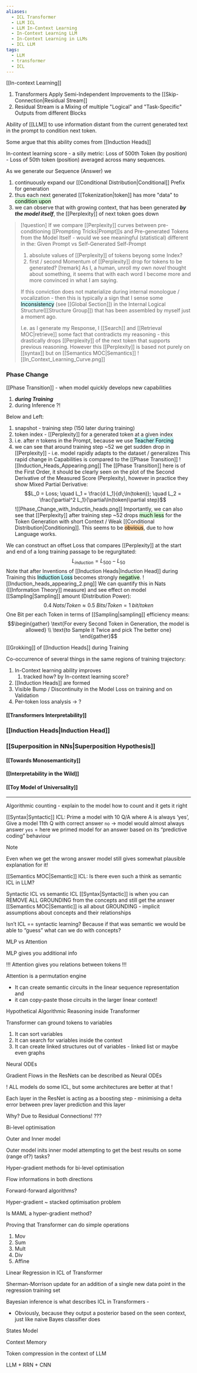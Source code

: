 ```yaml
---
aliases:
  - ICL Transformer
  - LLM ICL
  - LLM In-Context Learning
  - In-Context Learning LLM
  - In-Context Learning in LLMs
  - ICL LLM
tags:
  - LLM
  - transformer
  - ICL
---
```


[[In-context Learning]]

1. Transformers Apply Semi-Independent Improvements to the [[Skip-Connection|Residual Stream]]
2. Residual Stream is a Mixing of multiple "Logical" and "Task-Specific" Outputs from different Blocks


Ability of [[LLM]] to use information distant from the current generated text in the prompt to condition next token.

Some argue that this ability comes from [[Induction Heads]]

In-context learning score - a silly metric:
Loss of 500th Token (by position) - Loss of 50th token (position) averaged across many sequences.

As we generate our Sequence (Answer) we
1. continuously expand our [[Conditional Distribution|Conditional]] Prefix for generation
2. thus each next generated [[Tokenization|token]] has more "data" to <mark style="background: #BBFABBA6;">condition upon</mark>
3. we can observe that with growing context, that has been generated ***by the model itself***, the [[Perplexity]] of next token goes down
> [!question]
> If we compare [[Perplexity]] curves between pre-conditioning [[Prompting Tricks|Prompt]]s and Pre-generated Tokens from the Model Itself - would we see meaningful (statistical) different in the:
> $\text{Given Prompt vs Self-Generated Self-Prompt}$
> 1. absolute values of [[Perplexity]] of tokens beyong some Index?
> 2. first / second Momentum of [[Perplexity]] drop for tokens to be generated?
> [!remark]
> As I, a human, unroll my own *novel* thought about something, it seems that with each word I become more and more convinced in what I am saying. 
> 
> If this conviction does not materialize during internal monologue / vocalization - then this is typically a sign that I sense some <mark style="background: #ABF7F7A6;">Inconsistency</mark> (see [[Global Section]]) in the Internal Logical Structure([[Structure Group]]) that has been assembled by myself just a moment ago.
> 
> I.e. as I generate my Response, I [[Search]] and [[Retrieval MOC|retrieve]] some fact that contradicts my reasoning - this drastically drops [[Perplexity]] of the next token that supports previous reasoning. 
> However this [[Perplexity]] is based not purely on [[syntax]] but on [[Semantics MOC|Semantics]]
![[In_Context_Learning_Curve.png]]

 
### Phase Change
[[Phase Transition]] - when model quickly develops new capabilities 
1. ***during Training*** 
2. during Inference ?!

Below and Left:
1. snapshot - training step (150 later during training)
2. token index - [[Perplexity]] for a generated token at a given index
3. i.e. after $n$ tokens in the Prompt, because we use <mark style="background: #ABF7F7A6;">Teacher Forcing</mark>
4. we can see that around training step ~52 we get sudden drop in [[Perplexity]] - i.e. model rapidly adapts to the dataset / generalizes
This rapid change in Capabilities is compared to the [[Phase Transition]]
![[Induction_Heads_Appearing.png]]
The [[Phase Transition]] here is of the First Order, it should be clearly seen on the plot of the Second Derivative of the Measured Score (Perplexity), however in practice they show Mixed Partial Derivative:
$$L_0 = Loss; \quad L_1 = \frac{d L_1}{d\;\ln(token)}; \quad L_2 = \frac{\partial^2 L_1}{\partial\ln(token)\partial step}$$
![[Phase_Change_with_Inductin_heads.png]]
Importantly, we can also see that [[Perplexity]] after training step ~52 drops <mark style="background: #BBFABBA6;">much less</mark> for the Token Generation with short Context / Weak [[Conditional Distribution|Conditioning]]. This seems to be <mark style="background: #FFB86CA6;">obvious</mark>, due to how Language works.

We can construct an offset Loss that compares [[Perplexity]] at the start and end of a long training passage to be regurgitated:
$$L_{induction} = L_{500} - L_{50}$$
Note that after Inventions of [[Induction Heads|Induction Head]] during Training this <mark style="background: #ABF7F7A6;">Induction Loss</mark> becomes strongly <mark style="background: #BBFABBA6;">negative</mark>. 
![[Induction_heads_appearing_2.png]]
We can quantify this in Nats ([[Information Theory]] measure) and see effect on model [[Sampling|Sampling]] amount (Distribution Power):
$$0.4 \; Nats / Token\approx 0.5 \;Bits / Token = 1 \; bit / token$$
One Bit per each Token in terms of [[Sampling|sampling]]  efficiency means:
$$\begin{gather}
\text{For every Second Token in Generation, the model is allowed} \\
\text{to Sample it Twice and pick The better one}
\end{gather}$$


[[Grokking]] of [[Induction Heads]] during Training 

Co-occurrence of several things in the same regions of training trajectory:
1. In-Context learning ability improves
	1. tracked how? by In-context learning score?
2. [[Induction Heads]] are formed
3. Visible Bump / Discontinuity in the Model Loss on training and on Validation
4. Per-token loss analysis -> ?


#### [[Transformers Interpretability]]

### [[Induction Heads|Induction Head]]

### [[Superposition in NNs|Superposition Hypothesis]]
#### [[Towards Monosemanticity]]

#### [[Interpretability in the Wild]]

#### [[Toy Model of Universality]]



----
Algorithmic counting - explain to the model how to count and it gets it right

  
[[Syntax|Syntactic]] ICL:
Prime a model with 10 Q/A where A is always ‘yes’,
Give a model 11th Q with correct answer `no` -> model would almost always answer `yes`
= here we primed model for an answer based on its “predictive coding” behaviour 

> [!note]
> Even when we get the wrong answer model still gives somewhat plausible explanation for it!

  

[[Semantics MOC|Semantic]] ICL:
Is there even such a think as semantic ICL in LLM?

  

Syntactic ICL vs semantic ICL
[[Syntax|Syntactic]] is when you can REMOVE ALL GROUNDING from the concepts and still get the answer
[[Semantics MOC|Semantic]] is all about GROUNDING - implicit assumptions about concepts and their relationships 

  

Isn’t ICL == syntactic learning?
Because if that was semantic we would be able to “guess” what can we do with concepts?

  

MLP vs Attention

MLP gives you additional info

!!! Attention gives you relations between tokens !!!

Attention is a permutation engine

- It can create semantic circuits in the linear sequence representation and 
- it can copy-paste those circuits in the larger linear context!

  

  

Hypothetical Algorithmic Reasoning inside Transformer

Transformer can ground tokens to variables

1. It can sort variables
2. It can search for variables inside the context
3. It can create linked structures out of variables - linked list or maybe even graphs

  

  

  

Neural ODEs

Gradient Flows in the ResNets can be described as Neural ODEs

  

! ALL models do some ICL, but some architectures are better at that !

  

Each layer in the ResNet is acting as a boosting step - minimising a delta error between prev layer prediction and this layer

Why? Due to Residual Connections! ???

  

Bi-level optimisation 

Outer and Inner model

Outer model inits inner model attempting to get the best results on some (range of?) tasks?

  

Hyper-gradient methods for bi-level optimisation

Flow informations in both directions 

Forward-forward algorithms?

  

Hyper-gradient ~ stacked optimisation problem

  

Is MAML a hyper-gradient method?

  

  

Proving that Transformer can do simple operations

1. Mov
2. Sum
3. Mult
4. Div
5. Affine

  

  

Linear Regression in ICL of Transformer

  

Sherman-Morrison update for an addition of a single new data point in the regression training set

  

Bayesian inference is what describes ICL in Transformers -

- Obviously, because they output a posterior based on the seen context, just like naive Bayes classifier does

  

  

  

States Model

  

Context Memory

  

Token compression in the context of LLM

  

LLM + RRN + CNN